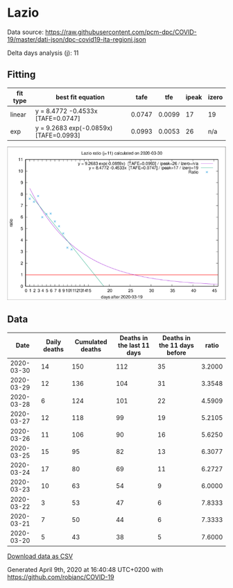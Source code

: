 # Lazio

Data source: https://raw.githubusercontent.com/pcm-dpc/COVID-19/master/dati-json/dpc-covid19-ita-regioni.json

Delta days analysis (j): 11

## Fitting 
|fit type|best fit equation|tafe|tfe|ipeak|izero|
|-------|-----|--------|------|---|---|
|linear|y = 8.4772 -0.4533x  [TAFE=0.0747]|0.0747|0.0099|17|19|
|exp|y = 9.2683 exp(-0.0859x)  [TAFE=0.0993]|0.0993|0.0053|26|n/a|

![Plot](COVID-19_lazio_j11_2020-03-30.png)

## Data
|Date|Daily deaths|Cumulated deaths|Deaths in the last 11 days|Deaths in the 11 days before|ratio|
|----|----------|-----------|-------|--------------------|-----|
|2020-03-30|14|150|112|35|3.2000|
|2020-03-29|12|136|104|31|3.3548|
|2020-03-28|6|124|101|22|4.5909|
|2020-03-27|12|118|99|19|5.2105|
|2020-03-26|11|106|90|16|5.6250|
|2020-03-25|15|95|82|13|6.3077|
|2020-03-24|17|80|69|11|6.2727|
|2020-03-23|10|63|54|9|6.0000|
|2020-03-22|3|53|47|6|7.8333|
|2020-03-21|7|50|44|6|7.3333|
|2020-03-20|5|43|38|5|7.6000|

[Download data as CSV](COVID-19_lazio_j11_2020-03-30.csv)

Generated April 9th, 2020 at 16:40:48 UTC+0200 with https://github.com/robianc/COVID-19
